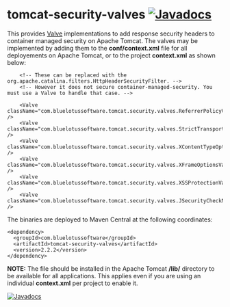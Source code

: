 # tomcat-security-valves [![Javadocs](http://www.javadoc.io/badge/com.bluelotussoftware/tomcat-security-valves.svg)](http://www.javadoc.io/doc/com.bluelotussoftware/tomcat-security-valves)
This provides [Valve](https://tomcat.apache.org/tomcat-9.0-doc/api/org/apache/catalina/Valve.html) implementations to add response security headers to container managed security on Apache Tomcat. The valves may be implemented by adding them to the **conf/context.xml** file for all deployements on Apache Tomcat, or to the project **context.xml** as shown below:
```
    <!-- These can be replaced with the org.apache.catalina.filters.HttpHeaderSecurityFilter. -->
    <!-- However it does not secure container-managed-security. You must use a Valve to handle that case. -->

    <Valve className="com.bluelotussoftware.tomcat.security.valves.ReferrerPolicyValve" />
    <Valve className="com.bluelotussoftware.tomcat.security.valves.StrictTransportSecurityValve" />
    <Valve className="com.bluelotussoftware.tomcat.security.valves.XContentTypeOptionsValve" />
    <Valve className="com.bluelotussoftware.tomcat.security.valves.XFrameOptionsValve" />
    <Valve className="com.bluelotussoftware.tomcat.security.valves.XSSProtectionValve" />
    <Valve className="com.bluelotussoftware.tomcat.security.valves.JSecurityCheckNoCacheValve" />
```
The binaries are deployed to Maven Central at the following coordinates:
```
<dependency>
  <groupId>com.bluelotussoftware</groupId>
  <artifactId>tomcat-security-valves</artifactId>
  <version>2.2.2</version>
</dependency>
```
**NOTE:** The file should be installed in the Apache Tomcat **/lib/** directory to be available for all applications. This applies even if you are using an individual **context.xml** per project to enable it.

[![Javadocs](http://www.javadoc.io/badge/com.bluelotussoftware/tomcat-security-valves.svg)](http://www.javadoc.io/doc/com.bluelotussoftware/tomcat-security-valves)
